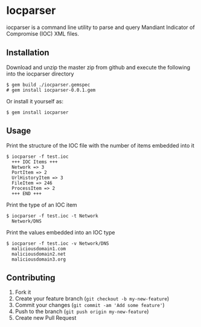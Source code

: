 # Iocparser

iocparser is a command line utility to parse and query Mandiant Indicator of Compromise (IOC) XML files. 

## Installation

Download and unzip the master zip from github and execute the following into the iocparser directory

    $ gem build ./iocparser.gemspec
    # gem install iocparser-0.0.1.gem

Or install it yourself as:

    $ gem install iocparser

## Usage

Print the structure of the IOC file with the number of items embedded into it

    $ iocparser -f test.ioc
      +++ IOC Items +++
      Network => 3 
      PortItem => 2 
      UrlHistoryItem => 3 
      FileItem => 246 
      ProcessItem => 2 
      +++ END +++

Print the type of an IOC item

    $ iocparser -f test.ioc -t Network
      Network/DNS

Print the values embedded into an IOC type

    $ iocparser -f test.ioc -v Network/DNS
      maliciousdomain1.com
      maliciousdomain2.net
      maliciousdomain3.org

## Contributing

1. Fork it
2. Create your feature branch (`git checkout -b my-new-feature`)
3. Commit your changes (`git commit -am 'Add some feature'`)
4. Push to the branch (`git push origin my-new-feature`)
5. Create new Pull Request
